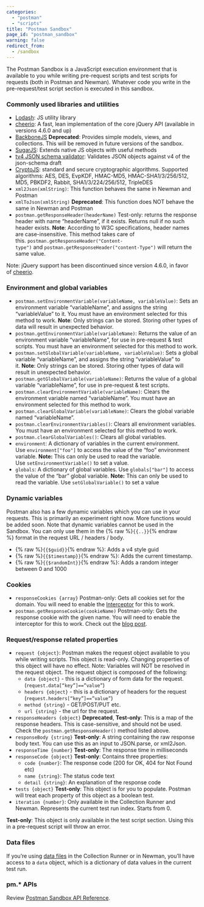 ```yaml
---
categories:
  - "postman"
  - "scripts"
title: "Postman Sandbox"
page_id: "postman_sandbox"
warning: false
redirect_from:
  - /sandbox
---
```



The Postman Sandbox is a JavaScript execution environment that is available to you while writing pre-request scripts and test scripts for requests (both in Postman and Newman). Whatever code you write in the pre-request/test script section is executed in this sandbox.

### Commonly used libraries and utilities

*   [Lodash](https://lodash.com/): JS utility library
*   [cheerio](https://cheerio.js.org/): A fast, lean implementation of the core jQuery API (available in versions 4.6.0 and up)
*   [BackboneJS](http://backbonejs.org/) **Deprecated**: Provides simple models, views, and collections. This will be removed in future versions of the sandbox.
*   [SugarJS](http://sugarjs.com/): Extends native JS objects with useful methods
*   [tv4 JSON schema validator](https://github.com/geraintluff/tv4): Validates JSON objects against v4 of the json-schema draft
*   [CryptoJS](https://code.google.com/p/crypto-js/): standard and secure cryptographic algorithms. Supported algorithms: AES, DES, EvpKDF, HMAC-MD5, HMAC-SHA1/3/256/512, MD5, PBKDF2, Rabbit, SHA1/3/224/256/512, TripleDES
*   `xml2Json(xmlString)`: This function behaves the same in Newman and Postman
*   `xmlToJson(xmlString)` **Deprecated**: This function does NOT behave the same in Newman and Postman
*   `postman.getResponseHeader(headerName)` Test-only: returns the response header with name “headerName”, if it exists. Returns null if no such header exists. **Note**: According to W3C specifications, header names are case-insensitive. This method takes care of this. `postman.getResponseHeader("Content-type")` and `postman.getResponseHeader("content-Type")` will return the same value.

Note: jQuery support has been discontinued since version 4.6.0, in favor of [cheerio](https://cheerio.js.org/).

### Environment and global variables

*   `postman.setEnvironmentVariable(variableName, variableValue)`: Sets an environment variable “variableName”, and assigns the string “variableValue” to it. You must have an environment selected for this method to work. **Note**: Only strings can be stored. Storing other types of data will result in unexpected behavior.
*   `postman.getEnvironmentVariable(variableName)`: Returns the value of an environment variable “variableName”, for use in pre-request & test scripts. You must have an environment selected for this method to work.
*   `postman.setGlobalVariable(variableName, variableValue)`: Sets a global variable “variableName”, and assigns the string “variableValue” to it. **Note**: Only strings can be stored. Storing other types of data will result in unexpected behavior.
*   `postman.getGlobalVariable(variableName)`: Returns the value of a global variable “variableName”, for use in pre-request & test scripts.
*   `postman.clearEnvironmentVariable(variableName)`: Clears the environment variable named “variableName”. You must have an environment selected for this method to work.
*   `postman.clearGlobalVariable(variableName)`: Clears the global variable named “variableName”.
*   `postman.clearEnvironmentVariables()`: Clears all environment variables. You must have an environment selected for this method to work.
*   `postman.clearGlobalVariables()`: Clears all global variables.
*   `environment`: A dictionary of variables in the current environment. Use `environment["foo"]` to access the value of the “foo” environment variable. **Note:** This can only be used to read the variable. Use `setEnvironmentVariable()` to set a value.
*   `globals`: A dictionary of global variables. Use `globals["bar"]` to access the value of the “bar” global variable. **Note:** This can only be used to read the variable. Use `setGlobalVariable()` to set a value

### Dynamic variables

Postman also has a few dynamic variables which you can use in your requests. This is primarily an experiment right now. More functions would be added soon. Note that dynamic variables cannot be used in the Sandbox. You can only use them in the {% raw %}`{{..}}`{% endraw %} format in the request URL / headers / body.

*   {% raw %}`{{$guid}}`{% endraw %}: Adds a v4 style guid
*   {% raw %}`{{$timestamp}}`{% endraw %}: Adds the current timestamp.
*   {% raw %}`{{$randomInt}}`{% endraw %}: Adds a random integer between 0 and 1000

### Cookies

*   `responseCookies {array}` Postman-only: Gets all cookies set for the domain. You will need to enable the [Interceptor](/docs/postman/sending_api_requests/interceptor_extension) for this to work.
*   `postman.getResponseCookie(cookieName)` Postman-only: Gets the response cookie with the given name. You will need to enable the interceptor for this to work. Check out the [blog post](http://blog.getpostman.com/index.php/2014/11/28/using-the-interceptor-to-read-and-write-cookies/).

### Request/response related properties

*   `request {object}`: Postman makes the request object available to you while writing scripts. This object is read-only. Changing properties of this object will have no effect. Note: Variables will NOT be resolved in the request object. The request object is composed of the following:
    *   `data {object}` - this is a dictionary of form data for the request. (`request.data[“key”]==”value”`)
    *   `headers {object}` - this is a dictionary of headers for the request (`request.headers[“key”]==”value”`)
    *   `method {string}` - GET/POST/PUT etc.
    *   `url {string}` - the url for the request.
*   `responseHeaders {object}` **Deprecated**, **Test-only**: This is a map of the response headers. This is case-sensitive, and should not be used. Check the `postman.getResponseHeader()` method listed above.
*   `responseBody {string}` **Test-only**: A string containing the raw response body text. You can use this as an input to JSON.parse, or xml2Json.
*   `responseTime {number}` **Test-only**: The response time in milliseconds
*   `responseCode {object}` **Test-only**: Contains three properties:
    *   `code {number}`: The response code (200 for OK, 404 for Not Found etc)
    *   `name {string}`: The status code text
    *   `detail {string}`: An explanation of the response code
*   `tests {object}` **Test-only**: This object is for you to populate. Postman will treat each property of this object as a boolean test.
*   `iteration {number}`: Only available in the Collection Runner and Newman. Represents the current test run index. Starts from 0.

**Test-only**: This object is only available in the test script section. Using this in a pre-request script will throw an error.

### Data files

If you’re using [data files](http://blog.getpostman.com/index.php/2014/10/28/using-csv-and-json-files-in-the-postman-collection-runner/) in the Collection Runner or in Newman, you’ll have access to a `data` object, which is a dictionary of data values in the current test run.

### pm.* APIs

Review [Postman Sandbox API Reference](/docs/postman/scripts/postman_sandbox_api_reference).